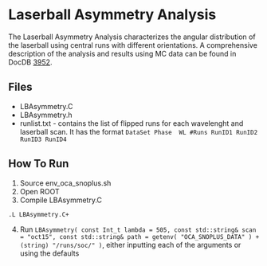 Laserball Asymmetry Analysis
=====================

The Laserball Asymmetry Analysis characterizes the angular distribution of the laserball using central runs with different orientations. A comprehensive description of the analysis and results using MC data can be found in DocDB [3952](https://www.snolab.ca/snoplus/private/DocDB/cgi/ShowDocument?docid=3952).

Files
---------------------

* LBAsymmetry.C
* LBAsymmetry.h
* runlist.txt - contains the list of flipped runs for each wavelenght and laserball scan. It has the format `DataSet Phase  WL #Runs RunID1 RunID2 RunID3 RunID4`

How To Run
--------------------

1) Source env_oca_snoplus.sh
2) Open ROOT
3) Compile LBAsymmetry.C

  `.L LBAsymmetry.C+`

4) Run `LBAsymmetry( const Int_t lambda = 505, const std::string& scan = "oct15", const std::string& path = getenv( "OCA_SNOPLUS_DATA" ) + (string) "/runs/soc/" )`, either inputting each of the arguments or using the defaults